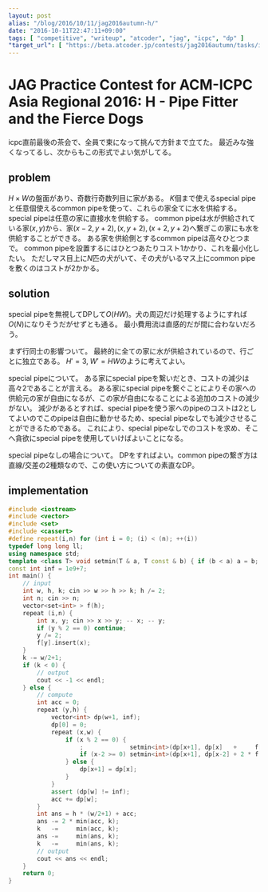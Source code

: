 ```yaml
---
layout: post
alias: "/blog/2016/10/11/jag2016autumn-h/"
date: "2016-10-11T22:47:11+09:00"
tags: [ "competitive", "writeup", "atcoder", "jag", "icpc", "dp" ]
"target_url": [ "https://beta.atcoder.jp/contests/jag2016autumn/tasks/icpc2016autumn_h" ]
---
```


# JAG Practice Contest for ACM-ICPC Asia Regional 2016: H - Pipe Fitter and the Fierce Dogs

icpc直前最後の茶会で、全員で束になって挑んで方針まで立てた。
最近みな強くなってるし、次からもこの形式でよい気がしてる。

## problem

$H \times W$の盤面があり、奇数行奇数列目に家がある。
$K$個まで使えるspecial pipeと任意個使えるcommon pipeを使って、これらの家全てに水を供給する。
special pipeは任意の家に直接水を供給する。
common pipeは水が供給されている家$(x, y)$から、家$(x-2, y+2), (x, y+2), (x+2, y+2)$へ繋ぎこの家にも水を供給することができる。
ある家を供給側とするcommon pipeは高々ひとつまで。
common pipeを設置するにはひとつあたりコスト$1$かかり、これを最小化したい。
ただしマス目上に$N$匹の犬がいて、その犬がいるマス上にcommon pipeを敷くのはコストが$2$かかる。

## solution

special pipeを無視してDPして$O(HW)$。犬の周辺だけ処理するようにすれば$O(N)$になりそうだがせずとも通る。
最小費用流は直感的だが間に合わないだろう。

まず行同士の影響ついて。
最終的に全ての家に水が供給されているので、行ごとに独立である。
$H' = 3, \; W' = HW$のように考えてよい。

special pipeについて。
ある家にspecial pipeを繋いだとき、コストの減少は高々$2$であることが言える。
ある家にspecial pipeを繋ぐことによりその家への供給元の家が自由になるが、この家が自由になることによる追加のコストの減少がない。
減少があるとすれば、special pipeを使う家へのpipeのコストは$2$としてよいのでこのpipeは自由に動かせるため、special pipeなしでも減少させることができるためである。
これにより、special pipeなしでのコストを求め、そこへ貪欲にspecial pipeを使用していけばよいことになる。

special pipeなしの場合について。
DPをすればよい。common pipeの繋ぎ方は直線/交差の$2$種類なので、この使い方についての素直なDP。

## implementation

``` c++
#include <iostream>
#include <vector>
#include <set>
#include <cassert>
#define repeat(i,n) for (int i = 0; (i) < (n); ++(i))
typedef long long ll;
using namespace std;
template <class T> void setmin(T & a, T const & b) { if (b < a) a = b; }
const int inf = 1e9+7;
int main() {
    // input
    int w, h, k; cin >> w >> h >> k; h /= 2;
    int n; cin >> n;
    vector<set<int> > f(h);
    repeat (i,n) {
        int x, y; cin >> x >> y; -- x; -- y;
        if (y % 2 == 0) continue;
        y /= 2;
        f[y].insert(x);
    }
    k -= w/2+1;
    if (k < 0) {
        // output
        cout << -1 << endl;
    } else {
        // compute
        int acc = 0;
        repeat (y,h) {
            vector<int> dp(w+1, inf);
            dp[0] = 0;
            repeat (x,w) {
                if (x % 2 == 0) {
                    ;             setmin<int>(dp[x+1], dp[x]   +     f[y].count(x));
                    if (x-2 >= 0) setmin<int>(dp[x+1], dp[x-2] + 2 * f[y].count(x-1));
                } else {
                    dp[x+1] = dp[x];
                }
            }
            assert (dp[w] != inf);
            acc += dp[w];
        }
        int ans = h * (w/2+1) + acc;
        ans -= 2 * min(acc, k);
        k   -=     min(acc, k);
        ans -=     min(ans, k);
        k   -=     min(ans, k);
        // output
        cout << ans << endl;
    }
    return 0;
}
```
